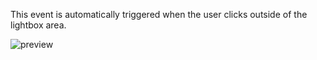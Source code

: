 This event is automatically triggered when the user clicks outside of the lightbox area.

![preview](/images/lightbox/events/requestClose-en.png)